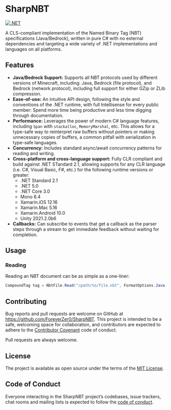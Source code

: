 # SharpNBT

[![.NET](https://github.com/ForeverZer0/SharpNBT/actions/workflows/dotnet.yml/badge.svg)](https://github.com/ForeverZer0/SharpNBT/actions/workflows/dotnet.yml)

A CLS-compliant implementation of the Named Binary Tag (NBT) specifications (Java/Bedrock), written in pure C# with no external dependencies and targeting a wide variety of .NET implementations and languages on all platforms.

## Features

* **Java/Bedrock Support:** Supports all NBT protocols used by different versions of Minecraft, including: Java, Bedrock (file protocol), and Bedrock (network protocol), including full support for either GZip or ZLib compression.
* **Ease-of-use:** An intuitive API design, following the style and conventions of the .NET runtime, with full Intellisense for every public member: Spend more time being productive and less time digging through documentation.
* **Performance:**  Leverages the power of modern C# language features, including `Span` with `stackalloc`, `MemoryMarshal`, etc. This allows for a type-safe way to reinterpret raw buffers without pointers or making unnecessary copies of buffers, a common pitfall with serialization in type-safe languages.
* **Concurrency:** Includes standard async/await concurrency patterns for reading and writing.
* **Cross-platform and cross-language support:** Fully CLR compliant and build against .NET STandard 2.1, allowing supports for any CLR language (i.e. C#, Visual Basic, F#, etc.) for the following runtime versions or greater:
    * .NET Standard 2.1
    * .NET 5.0
    * .NET Core 3.0
    * Mono 6.4
    * Xamarin.iOS 12.16
    * Xamarin.Mac 5.16
    * Xamarin.Android 10.0
    * Unity 2021.2.0b6
* **Callbacks:** Can subscribe to events that get a callback as the parser steps through a stream to get immediate feedback without waiting for completion.

## Usage

### Reading

Reading an NBT document can be as simple as a one-liner:

```csharp
CompoundTag tag = NbtFile.Read("/path/to/file.nbt", FormatOptions.Java, CompressionType.AutoDetect);
```

## Contributing

Bug reports and pull requests are welcome on GitHub at https://github.com/ForeverZer0/SharpNBT. This project is intended to be a safe, welcoming space for collaboration, and contributors are expected to adhere to the [Contributor Covenant](http://contributor-covenant.org) code of conduct.

Pull requests are always welcome.

## License

The project is available as open source under the terms of the [MIT License](https://opensource.org/licenses/MIT).


## Code of Conduct

Everyone interacting in the SharpNBT project’s codebases, issue trackers, chat rooms and mailing lists is expected to follow the [code of conduct](https://github.com/ForeverZer0/SharpNBT/blob/master/CODE_OF_CONDUCT.md).